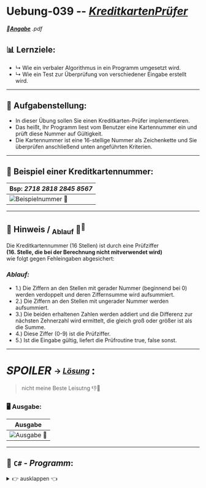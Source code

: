 # Uebung-039  --  [***KreditkartenPrüfer***](https://github.com/IxI-Enki/Uebung-039/blob/main)  

<!-- ---------------------------------------------|-------------------------------------------- -->
###### 📎[**Angabe**](https://github.com/IxI-Enki/Uebung-039/blob/main/work-directory/EPR%20KreditkartenPruefer.pdf) *.pdf*
<sup><sub> 
---
</sub></sup>

<!-- ---------------------------------------------|-------------------------------------------- -->
## 📊 Lernziele:   

  - ↳ Wie ein verbaler Algorithmus in ein Programm umgesetzt wird.
  - ↳ Wie ein Test zur Überprüfung von verschiedener Eingabe erstellt wird.  
 
---

<!-- ---------------------------------------------|-------------------------------------------- -->
## 🧮 **Aufgabenstellung:**  

  - In dieser Übung sollen Sie einen Kreditkarten-Prüfer implementieren.  
  - Das heißt, Ihr Programm liest vom Benutzer eine Kartennummer ein und prüft diese Nummer auf Gültigkeit.  
  - Die Kartennummer ist eine 16-stellige Nummer als Zeichenkette und Sie überprüfen anschließend unten angeführten Kriterien.  
  
---
 
<!-- ---------------------------------------------|-------------------------------------------- -->
## 🔎 **Beispiel einer Kreditkartennummer:**

   |       Bsp:    *2718 2818 2845 8567*   |  
   | :----------------------------------------------------------------------------------------------------------------- |
   |  ![**Beispielnummer 📎**](https://github.com/IxI-Enki/Uebung-039/assets/138018029/5f82124a-15df-4cdd-9b5e-acc5f93f530e)  |


---

<!-- ---------------------------------------------|-------------------------------------------- -->
## 🧩 **Hinweis** / <sub>Ablauf</sub> 🧠<sup>💭</sup>  

Die Kreditkartennummer (16 Stellen) ist durch eine Prüfziffer  
    **(16. Stelle, die bei der Berechnung nicht mitverwendet wird)**    
wie folgt gegen Fehleingaben abgesichert:  
       
### *Ablauf:*         

- 1.) Die Ziffern an den Stellen mit gerader Nummer (beginnend bei 0) werden verdoppelt und deren Ziffernsumme wird aufsummiert.  
- 2.) Die Ziffern an den Stellen mit ungerader Nummer werden aufsummiert.  
- 3.) Die beiden erhaltenen Zahlen werden addiert und die Differenz zur nächsten Zehnerzahl wird ermittelt, die gleich groß oder größer ist als die Summe.  
- 4.) Diese Ziffer (0-9) ist die Prüfziffer.  
- 5.) Ist die Eingabe gültig, liefert die Prüfroutine true, false sonst.  
 
 ---

<!-- ---------------------------------------------|-------------------------------------------- -->

# *SPOILER* <sub><sup> → [*Lösung*](https://github.com/IxI-Enki/Uebung-039/blob/main/KreditkartenPrüfer/KreditkartenPrüfer/KreditkartenPrüfer.cs) <sup></sub>:

> nicht meine Beste Leisutng 👎🙈

### 🖥 **Ausgabe**: 
   |            Ausgabe  |
   |--------------------------------|
   |  ![**Ausgabe 📎**](https://github.com/IxI-Enki/Uebung-039/assets/138018029/5d1fa307-e566-408e-b067-23b389815451) |
   
---

## 💾 `C#` - *Programm*:
 <details><summary>👉 ausklappen 👈 </summary>


 ```c#
      /*----------------------------- CONSTANTS -----------------------------*/
      const int LENGTH = 16;

      /*----------------------------- VARIABLES -----------------------------*/
      string userInput;               //  TEST with: 
                                      //              2718281828458567
      double input = 0;               //  test with: 
      int digitIndex, length, checkDigit,       //    1234567890123456
          remainder,
          validDigit,                 //
          checkEven = 0, checkUneven = 0, checkAll = 0;

      int[] cardNumberDigits = new int[LENGTH];

      bool validNumber,
        abort = false;

      /*-------------------------------- HEAD -------------------------------*/
      Console.Clear();
      Console.Write("\n                Kreditkarten Prüfer                  " +
      /* cWidth: */ "\n=====================================================");

      /*---[in:]-------------------- PROMPT_USER ----------------------------*/
      Console.Write("\n Geben Sie eine gültige Kartennummer ein: " +
                    "\n ");
      /*----------------------------- GET_INPUT -----------------------------*/
      userInput = Console.ReadLine();              //  get input + [enter]

      //  test for length
      validNumber = (userInput.Length == LENGTH) ? true : false;
      length = userInput.Length;

      //  test for numbers
      if (validNumber)
      {
        if (double.TryParse(userInput, out input) == true)
        { validNumber = true; }
        else
        { validNumber = false; }
        //  separate input into digits
        for (digitIndex = 0; digitIndex < length; digitIndex++)
        {
          cardNumberDigits[digitIndex] = (int)(input % 10);
          input = (Int64)(input / 10);
        }
        /*___TEST__OUTPUT_______________________________________________
        for (digitIndex = 0; digitIndex < length; digitIndex++)
        {
          Console.Write($"\n {digitIndex}: {cardNumberDigits[digitIndex]}");
        } //----------------------------------------------------------*/

        // CHECK FULL CREDITCARDNUMBER:
        for (digitIndex = 1; digitIndex < LENGTH; digitIndex++)
        {
          if ((digitIndex + 1) % 2 == 0)
          {
            if (cardNumberDigits[digitIndex] * 2 > 10)
            {
              remainder = cardNumberDigits[digitIndex] * 2;
              checkDigit = 0;
              while (remainder / 10 > 0)
              {
                checkDigit = remainder % 10;
                remainder = remainder / 10;
                checkDigit = checkDigit + remainder;
              }
              remainder = 0;
              cardNumberDigits[digitIndex] = checkDigit;
            }
            else
            { cardNumberDigits[digitIndex] = cardNumberDigits[digitIndex] * 2; }
            checkEven = checkEven + cardNumberDigits[digitIndex];
            // Console.Write($"\n {digitIndex}even: {checkEven}");
          }
          else
          {
            checkUneven = checkUneven + cardNumberDigits[digitIndex];
            // Console.Write($"\n {digitIndex}Uneven: {checkUneven}");
          }
          checkAll = checkUneven + checkEven;
          //  Console.Write($"\n CheckAll:{checkAll}");
        }
        // Console.Write($"\n Check All + testdigit: {checkAll + cardNumberDigits[0]}");
        validNumber = ((checkAll + cardNumberDigits[0]) % 10 == 0) ? true : false;
      }

      // OUT:
      Console.Write("\n-----------------------------------------------------" +
                   $"\n Die Kartennummer ist {(validNumber ? "eine" : "keine")} valide Nummer" +
                   $"\n=====================================================");
```

